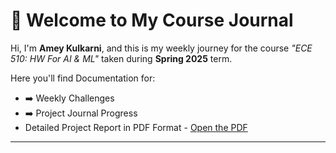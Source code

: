 # 👋 Welcome to My Course Journal

Hi, I'm **Amey Kulkarni**, and this is my weekly journey for the course _"ECE 510: HW For AI & ML"_ taken during **Spring 2025** term.

Here you'll find Documentation for:

- ➡️ Weekly Challenges
- ➡️ Project Journal Progress
- Detailed Project Report in PDF Format - <a href="Resources/Final_Project_Report.pdf" target="_blank">Open the PDF</a>

---